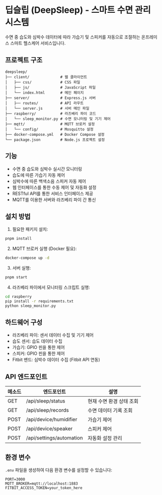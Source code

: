 # 딥슬립 (DeepSleep) - 스마트 수면 관리 시스템

수면 중 습도와 심박수 데이터에 따라 가습기 및 스피커를 자동으로 조절하는 온프레미스 스마트 헬스케어 서비스입니다.

## 프로젝트 구조

```
deepsleep/
├── client/              # 웹 클라이언트
│   ├── css/             # CSS 파일
│   ├── js/              # JavaScript 파일
│   └── index.html       # 메인 페이지
├── server/              # Express.js 서버
│   ├── routes/          # API 라우트
│   └── server.js        # 서버 메인 파일
├── raspberry/           # 라즈베리 파이 코드
│   └── sleep_monitor.py # 수면 모니터링 및 기기 제어
├── mqtt/                # MQTT 브로커 설정
│   └── config/          # Mosquitto 설정
├── docker-compose.yml   # Docker Compose 설정
└── package.json         # Node.js 프로젝트 설정
```

## 기능

- 수면 중 습도와 심박수 실시간 모니터링
- 습도에 따른 가습기 자동 제어
- 심박수에 따른 백색소음 스피커 자동 제어
- 웹 인터페이스를 통한 수동 제어 및 자동화 설정
- RESTful API를 통한 서비스 인터페이스 제공
- MQTT를 이용한 서버와 라즈베리 파이 간 통신

## 설치 방법

1. 필요한 패키지 설치:

```bash
pnpm install
```

2. MQTT 브로커 실행 (Docker 필요):

```bash
docker-compose up -d
```

3. 서버 실행:

```bash
pnpm start
```

4. 라즈베리 파이에서 모니터링 스크립트 실행:

```bash
cd raspberry
pip install -r requirements.txt
python sleep_monitor.py
```

## 하드웨어 구성

- 라즈베리 파이: 센서 데이터 수집 및 기기 제어
- 습도 센서: 습도 데이터 수집
- 가습기: GPIO 핀을 통한 제어
- 스피커: GPIO 핀을 통한 제어
- Fitbit 밴드: 심박수 데이터 수집 (Fitbit API 연동)

## API 엔드포인트

| 메소드 | 엔드포인트               | 설명                     |
| ------ | ------------------------ | ------------------------ |
| GET    | /api/sleep/status        | 현재 수면 환경 상태 조회 |
| GET    | /api/sleep/records       | 수면 데이터 기록 조회    |
| POST   | /api/device/humidifier   | 가습기 제어              |
| POST   | /api/device/speaker      | 스피커 제어              |
| POST   | /api/settings/automation | 자동화 설정 관리         |

## 환경 변수

`.env` 파일을 생성하여 다음 환경 변수를 설정할 수 있습니다:

```
PORT=3000
MQTT_BROKER=mqtt://localhost:1883
FITBIT_ACCESS_TOKEN=your_token_here
```

